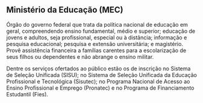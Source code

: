 Ministério da Educação (MEC)
---

Órgão do governo federal que trata da política nacional de educação em geral, compreendendo ensino fundamental,  médio e superior; educação de jovens e adultos, seja profissional, especial ou à distância; informação e pesquisa educacional; pesquisa e extensão universitária; e magistério. Provê assistência financeira a famílias carentes para a escolarização de seus filhos ou dependentes e não abrange o ensino militar.

Dentre os serviços ofertados ao público estão os de inscrição no Sistema de Seleção Unificada (SISU); no Sistema de Seleção Unificada da Educação Profissional e Tecnológica (Sisutec); no  Programa Nacional de Acesso ao Ensino Profissional e Emprego (Pronatec) e no Programa de Financiamento Estudantil (Fies).